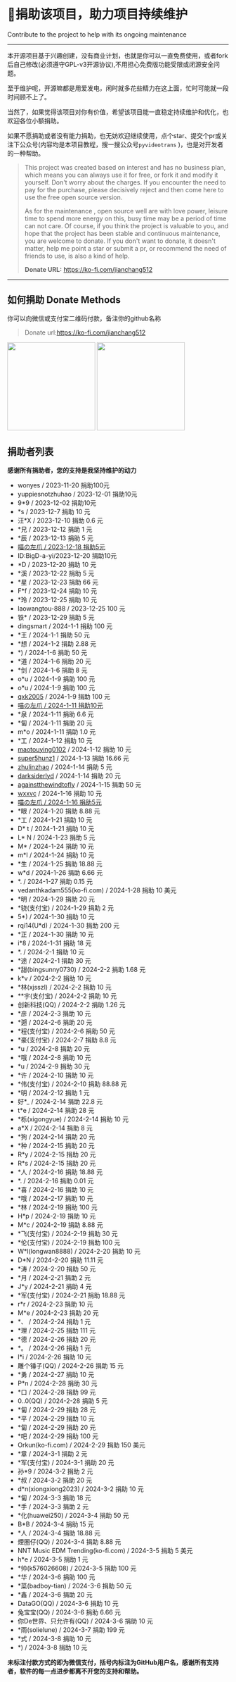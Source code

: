 # 👑捐助该项目，助力项目持续维护

Contribute to the project to help with its ongoing maintenance
  
---- 

本开源项目基于兴趣创建，没有商业计划，也就是你可以一直免费使用，或者fork后自己修改(必须遵守GPL-v3开源协议),不用担心免费版功能受限或闭源安全问题。

至于维护呢，开源嘛都是用爱发电，闲时就多花些精力在这上面，忙时可能就一段时间顾不上了。

当然了，如果觉得该项目对你有价值，希望该项目能一直稳定持续维护和优化，也欢迎各位小额捐助。

如果不愿捐助或者没有能力捐助，也无妨欢迎继续使用，点个star、提交个pr或关注下公众号(内容均是本项目教程，搜一搜公众号`pyvideotrans` )，也是对开发者的一种帮助。

> 
> This project was created based on interest and has no business plan, which means you can always use it for free, or fork it and modify it yourself.
> Don't worry about the charges. If you encounter the need to pay for the purchase, please decisively reject and then come here to use the free open source version.
>
> As for the maintenance , open source well are with love power, leisure time to spend more energy on this, busy time may be a period of time can not care.
> Of course, if you think the project is valuable to you, and hope that the project has been stable and continuous maintenance, you are welcome to donate. If you don't want to donate, it doesn't matter, help me point a star or submit a pr, or recommend the need of friends to use, is also a kind of help.
>
> **Donate URL:** https://ko-fi.com/jianchang512
>

----


## 如何捐助 Donate Methods

你可以向微信或支付宝二维码付款，备注你的github名称

> Donate url:https://ko-fi.com/jianchang512


<img src="https://pyvideotrans.com/images/wx.png" width="200">

<img src="https://pyvideotrans.com/images/alipay.png" width="200">


## 捐助者列表

**感谢所有捐助者，您的支持是我坚持维护的动力**

- wonyes  / 2023-11-20 捐助100元
- yuppiesnotzhuhao / 2023-12-01 捐助10元
- 9*9 / 2023-12-02 捐助10元
- *s / 2023-12-7 捐助 10 元
- 汪*X / 2023-12-10 捐助 0.6 元
- *兄 / 2023-12-12 捐助 1 元
- *辰 / 2023-12-13 捐助 5 元
- [喵の左爪 / 2023-12-18 捐助5元](https://space.bilibili.com/19225866)
- ID:BigD-a-yi/2023-12-20  捐助10元
- *D / 2023-12-20 捐助 10 元
- *溪 / 2023-12-22 捐助 5 元
- *星 / 2023-12-23 捐助 66 元
- F*f / 2023-12-24 捐助 10 元
- *玲 / 2023-12-25 捐助 10 元
- laowangtou-888 / 2023-12-25 100 元
- 铁* / 2023-12-29 捐助 5 元
- dingsmart / 2024-1-1 捐助 100 元
- *王 / 2024-1-1 捐助 50 元
- *想 / 2024-1-2 捐助 2.88 元
- *) / 2024-1-6 捐助 50 元
- *道 / 2024-1-6 捐助 20 元
- *剑 / 2024-1-6 捐助 8 元
- o*u / 2024-1-9 捐助 100 元
- o*u / 2024-1-9 捐助 100 元
- [qxk2005](https://github.com/qxk2005) / 2024-1-9 捐助 100 元
- [喵の左爪 / 2024-1-11 捐助10元](https://space.bilibili.com/19225866)
- *泉 / 2024-1-11 捐助 6.6 元
- *匐 / 2024-1-11 捐助 20 元
- m*o / 2024-1-11 捐助 1.0 元
- *工 / 2024-1-12 捐助 10 元
- [maotouying0102](https://github.com/maotouying0102) / 2024-1-12 捐助 10 元
- [super5hunz1](https://github.com/super5hunz1) / 2024-1-13 捐助 16.66 元
- [zhulinzhao](https://github.com/zhulinzhao) / 2024-1-14 捐助 5 元
- [darksiderlyd](https://github.com/darksiderlyd) / 2024-1-14 捐助 20 元
- [againstthewindtofly](https://github.com/againstthewindtofly) / 2024-1-15 捐助 50 元
- [wxxvc](https://github.com/wxxvc) / 2024-1-16 捐助 10 元
- [喵の左爪 / 2024-1-16 捐助5元](https://space.bilibili.com/19225866)
- *眼 / 2024-1-20 捐助 8.88 元
- *工 / 2024-1-21 捐助 10 元
- D* t / 2024-1-21 捐助 10 元
- L* N / 2024-1-23 捐助 5 元
- M* / 2024-1-24 捐助 10 元
- m*l / 2024-1-24 捐助 10 元
- *生 / 2024-1-25 捐助 18.88 元
- w*d / 2024-1-26 捐助 6.66 元
- *. / 2024-1-27 捐助 0.15 元
- vedanthkadam555(ko-fi.com) / 2024-1-28 捐助 10 美元
- *明 / 2024-1-29 捐助 20 元
- *骁(支付宝) / 2024-1-29 捐助 2 元
- 5*) / 2024-1-30 捐助 10 元
- rqi14(U*d) / 2024-1-30 捐助 200 元
- *正 / 2024-1-30 捐助 10 元
- i*8 / 2024-1-31 捐助 18 元
- *. / 2024-2-1 捐助 10 元
- *途 / 2024-2-1 捐助 30 元
- *甜(bingsunny0730) / 2024-2-2 捐助 1.68 元
- k*v / 2024-2-2 捐助 10 元
- *林(xjsszl) / 2024-2-2 捐助 10 元
- **宇(支付宝) / 2024-2-2 捐助 10 元
- 创新科技(QQ) / 2024-2-2 捐助 1.26 元
- *彦 / 2024-2-3 捐助 10 元
- *遡 / 2024-2-6 捐助 20 元
- *程(支付宝) / 2024-2-6 捐助 50 元
- *豪(支付宝) / 2024-2-7 捐助 8.8 元
- *u / 2024-2-8 捐助 20 元
- *哦 / 2024-2-8 捐助 10 元
- *u / 2024-2-9 捐助 30 元
- *许 / 2024-2-10 捐助 10 元
- *伟(支付宝) / 2024-2-10 捐助 88.88 元
- *明 / 2024-2-12 捐助 1 元
- 好*_ / 2024-2-14 捐助 22.8 元
- t*e / 2024-2-14 捐助 28 元
- *栎(xigongyue) / 2024-2-14 捐助 10 元
- a*X / 2024-2-14 捐助 8 元
- *狗 / 2024-2-14 捐助 20 元
- *种 / 2024-2-15 捐助 20 元
- R*y / 2024-2-15 捐助 20 元
- R*s / 2024-2-15 捐助 20 元
- *人 / 2024-2-16 捐助 18.88 元
- *. / 2024-2-16 捐助 0.01 元
- *喜 / 2024-2-16 捐助 10 元
- *哦 / 2024-2-17 捐助 10 元
- *林 / 2024-2-19 捐助 100 元
- H*p / 2024-2-19 捐助 10 元
- M*c / 2024-2-19 捐助 8.88 元
- *飞(支付宝) / 2024-2-19 捐助 30 元
- *伦(支付宝) / 2024-2-19 捐助 100 元
- W*l(longwan8888) / 2024-2-20 捐助 10 元
- D*N / 2024-2-20 捐助 11.11 元
- *涛 / 2024-2-20 捐助 50 元
- *月 / 2024-2-21 捐助 2 元
- J*y / 2024-2-21 捐助 4 元
- *军(支付宝) / 2024-2-21 捐助 18.88 元
- r*r / 2024-2-23 捐助 10 元
- M*e / 2024-2-23 捐助 20 元
- *、 / 2024-2-24 捐助 1 元
- *理 / 2024-2-25 捐助 111 元
- *德 / 2024-2-26 捐助 20 元
- *。 / 2024-2-26 捐助 1 元
- l*i / 2024-2-26 捐助 10 元
- 雕个锤子(QQ) / 2024-2-26 捐助 15 元
- *勇 / 2024-2-27 捐助 10 元
- P*n / 2024-2-28 捐助 30 元
- *口 / 2024-2-28 捐助 99 元
- 0..0(QQ) / 2024-2-28 捐助 5 元
- *匐 / 2024-2-29 捐助 28 元
- *平 / 2024-2-29 捐助 10 元
- *匐 / 2024-2-29 捐助 20 元
- *吧 / 2024-2-29 捐助 100 元
- Orkun(ko-fi.com) / 2024-2-29 捐助 150 美元
- *章 / 2024-3-1 捐助 2 元
- *军(支付宝) / 2024-3-1 捐助 20 元
- 孙*9 / 2024-3-2 捐助 2 元
- *叔 / 2024-3-2 捐助 20 元
- d*n(xiongxiong2023) / 2024-3-2 捐助 10 元
- *匐 / 2024-3-3 捐助 18 元
- *手 / 2024-3-3 捐助 2 元
- *化(huawei250) / 2024-3-4 捐助 50 元
- B*B / 2024-3-4 捐助 15 元
- *人 / 2024-3-4 捐助 18.88 元
- 煙圈仔(QQ) / 2024-3-4 捐助 8.88 元
- NNT Music EDM Trending(ko-fi.com) / 2024-3-5 捐助 5 美元
- h*e / 2024-3-5 捐助 1 元
- *帅(k576026608) / 2024-3-5 捐助 100 元
- *华 / 2024-3-6 捐助 100 元
- *菜(badboy-tian) / 2024-3-6 捐助 50 元
- *鑫 / 2024-3-6 捐助 20 元
- DataGO(QQ) / 2024-3-6 捐助 10 元
- 兔宝宝(QQ) / 2024-3-6 捐助 6.66 元
- 你De世界、只允许有(QQ) / 2024-3-6 捐助 10 元
- *雨(solielune) / 2024-3-7 捐助 199 元
- *式 / 2024-3-8 捐助 10 元
- *) / 2024-3-8 捐助 10 元


**未标注付款方式的即为微信支付，括号内标注为GitHub用户名，感谢所有支持者，软件的每一点进步都离不开您的支持和帮助。**
